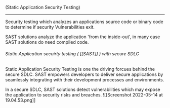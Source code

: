 (Static Application Security Testing)
___
Security testing which analyzes an applications source code or binary code to determine if security Vulnerabilities exit.

SAST solutions analyze the application 'from the inside-out', in many case SAST solutions do need compiled code.

###### Static Application secuirty testing ( [[SAST]] ) with secure SDLC
Static Application Security Testing is one the driving forcues behind the secure SDLC. SAST empowers developers to deliver secure applications by seamlessly integrating with their development processes and environments. 

In a secure SDLC, SAST solutions detect vulnerabilities which may expose the application to security risks and breaches. ![[Screenshot 2022-05-14 at 19.04.53.png]]